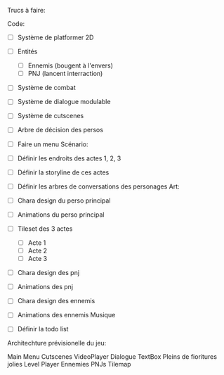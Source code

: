 
Trucs à faire:

Code:
- [ ] Système de platformer 2D
- [ ] Entités
	- [ ] Ennemis (bougent à l'envers)
	- [ ] PNJ (lancent interraction)
- [ ] Système de combat
- [ ] Système de dialogue modulable
- [ ] Système de cutscenes
- [ ] Arbre de décision des persos
- [ ] Faire un menu
Scénario:
- [ ] Définir les endroits des actes 1, 2, 3
- [ ] Définir la storyline de ces actes
- [ ] Définir les arbres de conversations des personages
Art:
- [ ] Chara design du perso principal
- [ ] Animations du perso principal
- [ ] Tileset des 3 actes
	- [ ] Acte 1
	- [ ] Acte 2
	- [ ] Acte 3
- [ ] Chara design des pnj
- [ ] Animations des pnj
- [ ] Chara design des ennemis
- [ ] Animations des ennemis
Musique
- [ ] Définir la todo list


Architechture prévisionelle du jeu:

Main
	Menu
	Cutscenes
		VideoPlayer
	Dialogue
		TextBox
		Pleins de fioritures jolies
	Level
		Player
		Ennemies
		PNJs
		Tilemap